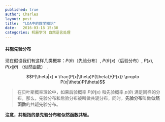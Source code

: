 ```yaml
---
published: true
author: Charles
layout: post
title:  "LDA中的数学知识"
date:   2016-03-18 15:30
categories: 机器学习 自然语言处理
---
```


#### 共轭先验分布
 现在假设我们有这样几类概率：$P(\theta)$（先验分布）, $P(\theta\|x)$（后验分布）, $P(x)$, $P(x\|\theta)$ （似然函数） .
 
 $$P(\theta|x) = \frac{P(x|\theta)P(\theta)}{P(x)} \propto P(x|\theta)P(\theta)$$

> 在贝叶斯概率理论中，如果后验概率 $P(\theta\|x)$ 和先验概率 $p(\theta)$ 满足同样的分布，那么，先验分布和后验分布被叫做共轭分布，同时，**先验分布**叫做**似然函数**的共轭先验分布。

**注意，共轭指的是先验分布和似然函数共轭。**
